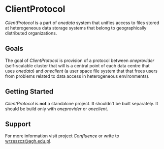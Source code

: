 ClientProtocol
==============

*ClientProtocol* is a part of *onedata* system that unifies access to files stored at heterogeneous data storage systems 
that belong to geographically distributed organizations.

Goals
-----

The goal of *ClientProtocol* is provision of a protocol between *oneprovider* (self-scalable cluster that will is a 
central point of each data centre that uses *onedata*) and *oneclient* (a user space file system that that frees users
from problems related to data access in heterogeneous environments).

Getting Started
---------------

*ClientProtocol* is **not** a standalone project. It shouldn't be built separately. It should be build only with 
*oneprovider* or *oneclient*.

Support
-------
For more information visit project *Confluence* or write to <wrzeszcz@agh.edu.pl>.